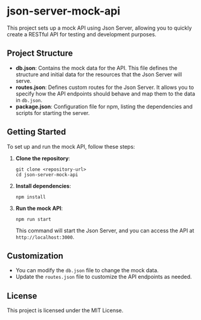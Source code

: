 # json-server-mock-api

This project sets up a mock API using Json Server, allowing you to quickly create a RESTful API for testing and development purposes.

## Project Structure

- **db.json**: Contains the mock data for the API. This file defines the structure and initial data for the resources that the Json Server will serve.
- **routes.json**: Defines custom routes for the Json Server. It allows you to specify how the API endpoints should behave and map them to the data in `db.json`.
- **package.json**: Configuration file for npm, listing the dependencies and scripts for starting the server.

## Getting Started

To set up and run the mock API, follow these steps:

1. **Clone the repository**:
   ```
   git clone <repository-url>
   cd json-server-mock-api
   ```

2. **Install dependencies**:
   ```
   npm install
   ```

3. **Run the mock API**:
   ```
   npm run start
   ```

   This command will start the Json Server, and you can access the API at `http://localhost:3000`.

## Customization

- You can modify the `db.json` file to change the mock data.
- Update the `routes.json` file to customize the API endpoints as needed.

## License

This project is licensed under the MIT License.